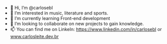 - 👋 Hi, I’m @carlosebl
- 👀 I’m interested in music, literature and sports.
- 🌱 I’m currently learning Front-end development
- 💞️ I’m looking to collaborate on new projects to gain knowledge.
- 📫 You can find me on LinkeIn: https://www.linkedin.com/in/carlosebl or www.carlosleite.dev.br

<!---
carlosebl/carlosebl is a ✨ special ✨ repository because its `README.md` (this file) appears on your GitHub profile.
You can click the Preview link to take a look at your changes.
--->
